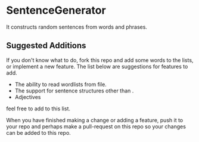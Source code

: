 # SentenceGenerator
It constructs random sentences from words and phrases.

## Suggested Additions
If you don't know what to do, fork this repo and add some words to the lists, or implement a new feature. The list below are suggestions for features to add.

* The ability to read wordlists from file.
* The support for sentence structures other than <noun><verb><noun>.
* Adjectives

feel free to add to this list.

When you have finished making a change or adding a feature, push it to your repo and perhaps make a pull-request on this repo so your changes can be added to this repo.
